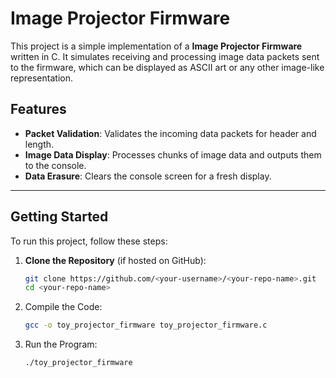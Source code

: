 # Image Projector Firmware

This project is a simple implementation of a **Image Projector Firmware** written in C. It simulates receiving and processing image data packets sent to the firmware, which can be displayed as ASCII art or any other image-like representation.

## Features

- **Packet Validation**: Validates the incoming data packets for header and length.
- **Image Data Display**: Processes chunks of image data and outputs them to the console.
- **Data Erasure**: Clears the console screen for a fresh display.

---

## Getting Started

To run this project, follow these steps:

1. **Clone the Repository** (if hosted on GitHub):
   ```bash
   git clone https://github.com/<your-username>/<your-repo-name>.git
   cd <your-repo-name>

2. Compile the Code:
   ```bash
   gcc -o toy_projector_firmware toy_projector_firmware.c
   
3. Run the Program:
    ```bash
   ./toy_projector_firmware
